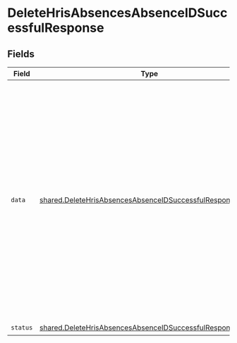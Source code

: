 # DeleteHrisAbsencesAbsenceIDSuccessfulResponse


## Fields

| Field                                                                                                                                                                                                                                                                                                                                                                                                                                                                                                                                                    | Type                                                                                                                                                                                                                                                                                                                                                                                                                                                                                                                                                     | Required                                                                                                                                                                                                                                                                                                                                                                                                                                                                                                                                                 | Description                                                                                                                                                                                                                                                                                                                                                                                                                                                                                                                                              | Example                                                                                                                                                                                                                                                                                                                                                                                                                                                                                                                                                  |
| -------------------------------------------------------------------------------------------------------------------------------------------------------------------------------------------------------------------------------------------------------------------------------------------------------------------------------------------------------------------------------------------------------------------------------------------------------------------------------------------------------------------------------------------------------- | -------------------------------------------------------------------------------------------------------------------------------------------------------------------------------------------------------------------------------------------------------------------------------------------------------------------------------------------------------------------------------------------------------------------------------------------------------------------------------------------------------------------------------------------------------- | -------------------------------------------------------------------------------------------------------------------------------------------------------------------------------------------------------------------------------------------------------------------------------------------------------------------------------------------------------------------------------------------------------------------------------------------------------------------------------------------------------------------------------------------------------- | -------------------------------------------------------------------------------------------------------------------------------------------------------------------------------------------------------------------------------------------------------------------------------------------------------------------------------------------------------------------------------------------------------------------------------------------------------------------------------------------------------------------------------------------------------- | -------------------------------------------------------------------------------------------------------------------------------------------------------------------------------------------------------------------------------------------------------------------------------------------------------------------------------------------------------------------------------------------------------------------------------------------------------------------------------------------------------------------------------------------------------- |
| `data`                                                                                                                                                                                                                                                                                                                                                                                                                                                                                                                                                   | [shared.DeleteHrisAbsencesAbsenceIDSuccessfulResponseData](../../models/shared/deletehrisabsencesabsenceidsuccessfulresponsedata.md)                                                                                                                                                                                                                                                                                                                                                                                                                     | :heavy_check_mark:                                                                                                                                                                                                                                                                                                                                                                                                                                                                                                                                       | N/A                                                                                                                                                                                                                                                                                                                                                                                                                                                                                                                                                      | {<br/>"id": "22st2Ji8XpncEYEak8mvQgQF",<br/>"remote_id": "1348",<br/>"employee_id": "JDdUy9kiH5APaGizFrgNmQjM",<br/>"approver_id": "AgXEispYPP1BbToHpqnqcpxy",<br/>"start_date": "2022-08-04",<br/>"end_date": "2022-08-05",<br/>"start_half_day": true,<br/>"end_half_day": false,<br/>"start_time": "13:15:00",<br/>"end_time": "17:00:00",<br/>"amount": 2,<br/>"unit": "DAYS",<br/>"status": "APPROVED",<br/>"employee_note": "Visiting my family.",<br/>"type_id": "xzZoKssDaMZAd62kxayzzQvD",<br/>"changed_at": "2022-08-07T14:01:29.196Z",<br/>"remote_deleted_at": "2022-08-07T14:01:29.196Z",<br/>"remote_data": null<br/>} |
| `status`                                                                                                                                                                                                                                                                                                                                                                                                                                                                                                                                                 | [shared.DeleteHrisAbsencesAbsenceIDSuccessfulResponseStatus](../../models/shared/deletehrisabsencesabsenceidsuccessfulresponsestatus.md)                                                                                                                                                                                                                                                                                                                                                                                                                 | :heavy_check_mark:                                                                                                                                                                                                                                                                                                                                                                                                                                                                                                                                       | N/A                                                                                                                                                                                                                                                                                                                                                                                                                                                                                                                                                      |                                                                                                                                                                                                                                                                                                                                                                                                                                                                                                                                                          |